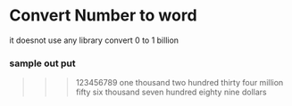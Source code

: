 # Convert Number to word
 it doesnot use any library
 convert 0 to 1 billion
 
 ### sample out put
 
>>> 123456789
>>> one thousand two hundred thirty four million fifty six thousand seven hundred eighty nine dollars
